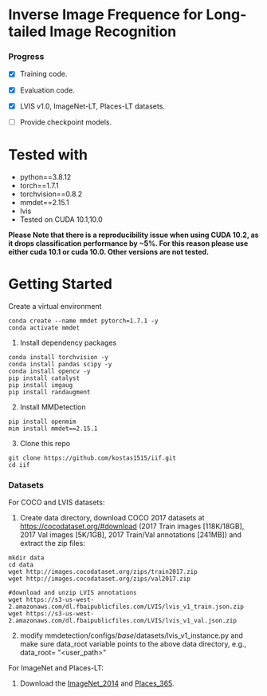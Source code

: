 <h1> Inverse Image Frequence for Long-tailed Image Recognition </h1>


### Progress

- [x] Training code.
- [x] Evaluation code.
- [x] LVIS v1.0, ImageNet-LT, Places-LT datasets.
- [ ] Provide checkpoint models.


<h1> Tested with </h1>
<div>
 <ul>
  <li>python==3.8.12</li>
  <li>torch==1.7.1</li>
  <li>torchvision==0.8.2</li>
  <li>mmdet==2.15.1</li>
  <li>lvis</li>
  <li>Tested on CUDA 10.1,10.0</li>
</ul> 
</div>
<b>Please Note that there is a reproducibility issue when using CUDA 10.2, as it drops classification performance by ~5%. For this reason please use either cuda 10.1 or cuda 10.0. Other versions are not tested.</b>

<h1> Getting Started </h1>
Create a virtual environment

```
conda create --name mmdet pytorch=1.7.1 -y
conda activate mmdet
```

1. Install dependency packages
```
conda install torchvision -y
conda install pandas scipy -y
conda install opencv -y
pip install catalyst
pip install imgaug
pip install randaugment
```

2. Install MMDetection
```
pip install openmim
mim install mmdet==2.15.1
```
3. Clone this repo
```
git clone https://github.com/kostas1515/iif.git
cd iif
```

### Datasets
For COCO and LVIS datasets:
1. Create data directory, download COCO 2017 datasets at https://cocodataset.org/#download (2017 Train images [118K/18GB], 2017 Val images [5K/1GB], 2017 Train/Val annotations [241MB]) and extract the zip files:

```
mkdir data
cd data
wget http://images.cocodataset.org/zips/train2017.zip
wget http://images.cocodataset.org/zips/val2017.zip

#download and unzip LVIS annotations
wget https://s3-us-west-2.amazonaws.com/dl.fbaipublicfiles.com/LVIS/lvis_v1_train.json.zip
wget https://s3-us-west-2.amazonaws.com/dl.fbaipublicfiles.com/LVIS/lvis_v1_val.json.zip

```

2. modify mmdetection/configs/_base_/datasets/lvis_v1_instance.py and make sure data_root variable points to the above data directory, e.g., data_root= "\<user_path\>"

For ImageNet and Places-LT:
1. Download the [ImageNet_2014](http://image-net.org/index) and [Places_365](http://places2.csail.mit.edu/download.html).